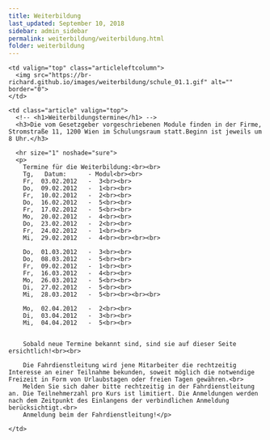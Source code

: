 ```yaml
---
title: Weiterbildung
last_updated: September 10, 2018
sidebar: admin_sidebar
permalink: weiterbildung/weiterbildung.html
folder: weiterbildung
---
```


<tbody>
<tr>
<td valign="top">

  <table cellpadding="0" cellspacing="0" border="0" summary="" width="450">
  <tbody>
  <tr width="450">

    <td valign="top" class="articleleftcolumn">
      <img src="https://br-richard.github.io/images/weiterbildung/schule_01.1.gif" alt="" border="0">
    </td>

    <td class="article" valign="top">
      <!-- <h1>Weiterbildungstermine</h1> -->
      <h3>Die vom Gesetzgeber vorgeschriebenen Module finden in der Firme, Stromstraße 11, 1200 Wien im Schulungsraum statt.Beginn ist jeweils um 8 Uhr.</h3>

      <hr size="1" noshade="sure">
      <p>
        Termine für die Weiterbildung:<br><br>
        Tg,   Datum:      - Modul<br><br>
        Fr,  03.02.2012   -  3<br><br>
        Do,  09.02.2012   -  1<br><br>
        Fr,  10.02.2012   -  2<br><br>
        Do,  16.02.2012   -  5<br><br>
        Fr,  17.02.2012   -  5<br><br>
        Mo,  20.02.2012   -  4<br><br>
        Do,  23.02.2012   -  2<br><br>
        Fr,  24.02.2012   -  1<br><br>
        Mi,  29.02.2012   -  4<br><br><br><br>

        Do,  01.03.2012   -  3<br><br>
        Do,  08.03.2012   -  5<br><br>
        Fr,  09.02.2012   -  1<br><br>
        Fr,  16.03.2012   -  4<br><br>
        Mo,  26.03.2012   -  5<br><br>
        Di,  27.02.2012   -  5<br><br>
        Mi,  28.03.2012   -  5<br><br><br><br>

        Mo,  02.04.2012   -  2<br><br>
        Di,  03.04.2012   -  3<br><br>
        Mi,  04.04.2012   -  5<br><br>


        Sobald neue Termine bekannt sind, sind sie auf dieser Seite ersichtlich!<br><br>

        Die Fahrdienstleitung wird jene Mitarbeiter die rechtzeitig Interesse an einer Teilnahme bekunden, soweit möglich die notwendige Freizeit in Form von Urlaubstagen oder freien Tagen gewähren.<br>
        Melden Sie sich daher bitte rechtzeitig in der Fahrdienstleitung an. Die Teilnehmerzahl pro Kurs ist limitiert. Die Anmeldungen werden nach dem Zeitpunkt des Einlangens der verbindlichen Anmeldung berücksichtigt.<br>
        Anmeldung beim der Fahrdienstleitung!</p>

    </td>

  </tr>
  </tbody>
  </table>

</td>
</tr>
</tbody>
